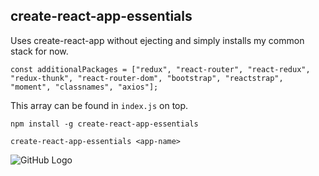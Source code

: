 ## create-react-app-essentials

Uses create-react-app without ejecting and simply installs my common stack for now.

`const additionalPackages = ["redux", "react-router", "react-redux", "redux-thunk", "react-router-dom", "bootstrap",
  "reactstrap", "moment", "classnames", "axios"];`

This array can be found in `index.js` on top.

`npm install -g create-react-app-essentials`

`create-react-app-essentials <app-name>`

![GitHub Logo](http://i0.kym-cdn.com/entries/icons/facebook/000/005/600/its-something.jpg)